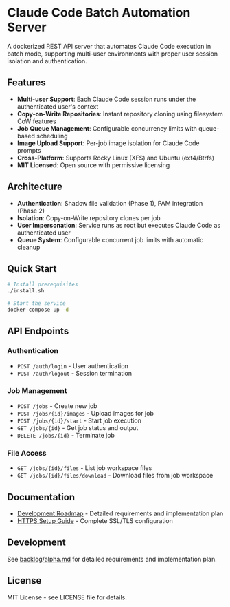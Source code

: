 # Claude Code Batch Automation Server

A dockerized REST API server that automates Claude Code execution in batch mode, supporting multi-user environments with proper user session isolation and authentication.

## Features

- **Multi-user Support**: Each Claude Code session runs under the authenticated user's context
- **Copy-on-Write Repositories**: Instant repository cloning using filesystem CoW features
- **Job Queue Management**: Configurable concurrency limits with queue-based scheduling
- **Image Upload Support**: Per-job image isolation for Claude Code prompts
- **Cross-Platform**: Supports Rocky Linux (XFS) and Ubuntu (ext4/Btrfs)
- **MIT Licensed**: Open source with permissive licensing

## Architecture

- **Authentication**: Shadow file validation (Phase 1), PAM integration (Phase 2)
- **Isolation**: Copy-on-Write repository clones per job
- **User Impersonation**: Service runs as root but executes Claude Code as authenticated user
- **Queue System**: Configurable concurrent job limits with automatic cleanup

## Quick Start

```bash
# Install prerequisites
./install.sh

# Start the service
docker-compose up -d
```

## API Endpoints

### Authentication
- `POST /auth/login` - User authentication
- `POST /auth/logout` - Session termination

### Job Management
- `POST /jobs` - Create new job
- `POST /jobs/{id}/images` - Upload images for job
- `POST /jobs/{id}/start` - Start job execution
- `GET /jobs/{id}` - Get job status and output
- `DELETE /jobs/{id}` - Terminate job

### File Access
- `GET /jobs/{id}/files` - List job workspace files
- `GET /jobs/{id}/files/download` - Download files from job workspace

## Documentation

- [Development Roadmap](backlog/alpha.md) - Detailed requirements and implementation plan
- [HTTPS Setup Guide](claude-batch-server/docs/HTTPS-SETUP.md) - Complete SSL/TLS configuration

## Development

See [backlog/alpha.md](backlog/alpha.md) for detailed requirements and implementation plan.

## License

MIT License - see LICENSE file for details.